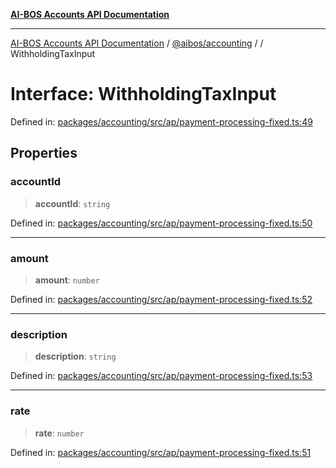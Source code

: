 [**AI-BOS Accounts API Documentation**](../../../README.md)

***

[AI-BOS Accounts API Documentation](../../../README.md) / [@aibos/accounting](../README.md) / [](../README.md) / WithholdingTaxInput

# Interface: WithholdingTaxInput

Defined in: [packages/accounting/src/ap/payment-processing-fixed.ts:49](https://github.com/pohlai88/accounts/blob/48103fb36d28b2b9bfb33472b6de2f719773cde9/packages/accounting/src/ap/payment-processing-fixed.ts#L49)

## Properties

### accountId

> **accountId**: `string`

Defined in: [packages/accounting/src/ap/payment-processing-fixed.ts:50](https://github.com/pohlai88/accounts/blob/48103fb36d28b2b9bfb33472b6de2f719773cde9/packages/accounting/src/ap/payment-processing-fixed.ts#L50)

***

### amount

> **amount**: `number`

Defined in: [packages/accounting/src/ap/payment-processing-fixed.ts:52](https://github.com/pohlai88/accounts/blob/48103fb36d28b2b9bfb33472b6de2f719773cde9/packages/accounting/src/ap/payment-processing-fixed.ts#L52)

***

### description

> **description**: `string`

Defined in: [packages/accounting/src/ap/payment-processing-fixed.ts:53](https://github.com/pohlai88/accounts/blob/48103fb36d28b2b9bfb33472b6de2f719773cde9/packages/accounting/src/ap/payment-processing-fixed.ts#L53)

***

### rate

> **rate**: `number`

Defined in: [packages/accounting/src/ap/payment-processing-fixed.ts:51](https://github.com/pohlai88/accounts/blob/48103fb36d28b2b9bfb33472b6de2f719773cde9/packages/accounting/src/ap/payment-processing-fixed.ts#L51)
